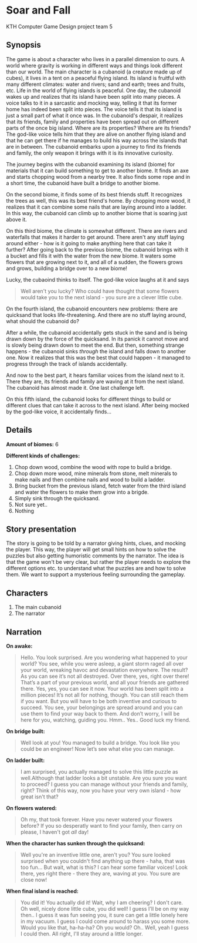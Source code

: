 # Soar and Fall
KTH Computer Game Design project team 5

## Synopsis
The game is about a character who lives in a parallel dimension to ours. A world where gravity is working in different ways and things look different than our world.
The main character is a cubanoid (a creature made up of cubes), it lives in a tent on a peaceful flying island. Its island is fruitful with many different climates: water and rivers; sand and earth; trees and fruits, etc. Life in the world of flying islands is peaceful.
One day, the cubanoid wakes up and realizes that its island have been split into many pieces.
A voice talks to it in a sarcastic and mocking way, telling it that its former home has indeed been split into pieces. The voice tells it that its island is just a small part of what it once was. In the cubanoid's despair, it realizes that its friends, family and properties have been spread out on different parts of the once big island. Where are its properties? Where are its friends?
The god-like voice tells him that they are alive on another flying island and that he can get there if he manages to build his way across the islands that are in between.
The cubanoid embarks upon a journey to find its friends and family, the only weapon it brings with it is its innovative curiosity.

The journey begins with the cubanoid examining its island (biome) for materials that it can build something to get to another biome. It finds an axe and starts chopping wood from a nearby tree. It also finds some rope and in a short time, the cubanoid have built a bridge to another biome.

On the second biome, it finds some of its best friends stuff. It recognizes the trees as well, this was its best friend's home.
By chopping more wood, it realizes that it can combine some nails that are laying around into a ladder. In this way, the cubanoid can climb up to another biome that is soaring just above it.

On this third biome, the climate is somewhat different. There are rivers and waterfalls that makes it harder to get around. There aren't any stuff laying around either - how is it going to make anything here that can take it further?
After going back to the previous biome, the cubanoid brings with it a bucket and fills it with the water from the new biome. It waters some flowers that are growing next to it, and all of a sudden, the flowers grows and grows, building a bridge over to a new biome!

Lucky, the cubaoind thinks to itself. The god-like voice laughs at it and says
 > Well aren't you lucky? Who could have thought that some flowers would take you to the next island - you sure are a clever little cube.

On the fourth island, the cubanoid encounters new problems: there are quicksand that looks life-threatening. And there are no stuff laying around, what should the cubanoid do?

After a while, the cubanoid accidentally gets stuck in the sand and is being drawn down by the force of the quicksand. In its panick it cannot move and is slowly being drawn down to meet the end. But then, something strange happens - the cubanoid sinks _through_ the island and falls down to another one. Now it realizes that this was the best that could happen - it managed to progress through the track of islands accidentally.

And now to the best part, it hears familiar voices from the island next to it. There they are, its friends and family are waving at it from the next island. The cubanoid has almost made it. One last challenge left.

On this fifth island, the cubanoid looks for different things to build or different clues that can take it across to the next island. After being mocked by the god-like voice, it accidentally finds...


## Details

**Amount of biomes:** 6

**Different kinds of challenges:**
1. Chop down wood, combine the wood with rope to build a bridge.
2. Chop down more wood, mine minerals from stone, melt minerals to make nails and then combine nails and wood to build a ladder.
3. Bring bucket from the previous island, fetch water from the third island and water the flowers to make them grow into a brigde.
4. Simply sink through the quicksand.
5. Not sure yet..
6. Nothing

## Story presentation
The story is going to be told by a narrator giving hints, clues, and mocking the player. This way, the player will get small hints on how to solve the puzzles but also getting humoristic comments by the narrator. The idea is that the game won't be very clear, but rather the player needs to explore the different options etc. to understand what the puzzles are and how to solve them. We want to support a mysterious feeling surrounding the gameplay.

## Characters
1. The main cubanoid
2. The narrator

## Narration

**On awake:**
> Hello. You look surprised. Are you wondering what happened to your world? You see, while you were asleep, a giant storm raged all over your world, wreaking havoc and devastation everywhere. The result? As you can see it’s not all destroyed. Over there, yes, right over there! That’s a part of your previous world, and all your friends are gathered there. Yes, yes, you can see it now. Your world has been split into a million pieces! It’s not all for nothing, though. You can still reach them if you want. But you will have to be both inventive and curious to succeed. You see, your belongings are spread around and you can use them to find your way back to them. And don’t worry, I will be here for you, watching, guiding you. Hmm.. Yes.. Good luck my friend. 

**On bridge built:**
> Well look at you! You managed to build a bridge. You look like you could be an engineer! Now let’s see what else you can manage.

**On ladder built:**
> I am surprised, you actually managed to solve this little puzzle as well.Although that ladder looks a bit unstable. Are you sure you want to proceed? I guess you can manage without your friends and family, right? Think of this way, now you have your very own island - how great isn't that?

**On flowers watered:**
> Oh my, that took forever. Have you never watered your flowers before? If you so desperatly want to find your family, then carry on please, I haven't got _all_ day!

**When the character has sunken through the quicksand:**
> Well you're an inventive little one, aren't you? You sure looked surprised when you couldn't find anything up there - haha, that was too fun...
> But wait, what is this? I can hear some familiar voices! Look there, yes right there - there they are, waving at you. You sure are close now!

**When final island is reached:**
> You did it! You actually did it! Wait, why I am cheering? I don't care. Oh well, nicely done little cube, you did well!
> I guess I'll be on my way then.. I guess it was fun seeing you, it sure can get a little lonely here in my vacuum. I guess I could come around to harass you some more. Would you like that, ha-ha-ha?
>Oh you would? Oh.. Well, yeah I guess I could then. All right, I'll stay around a little longer.
